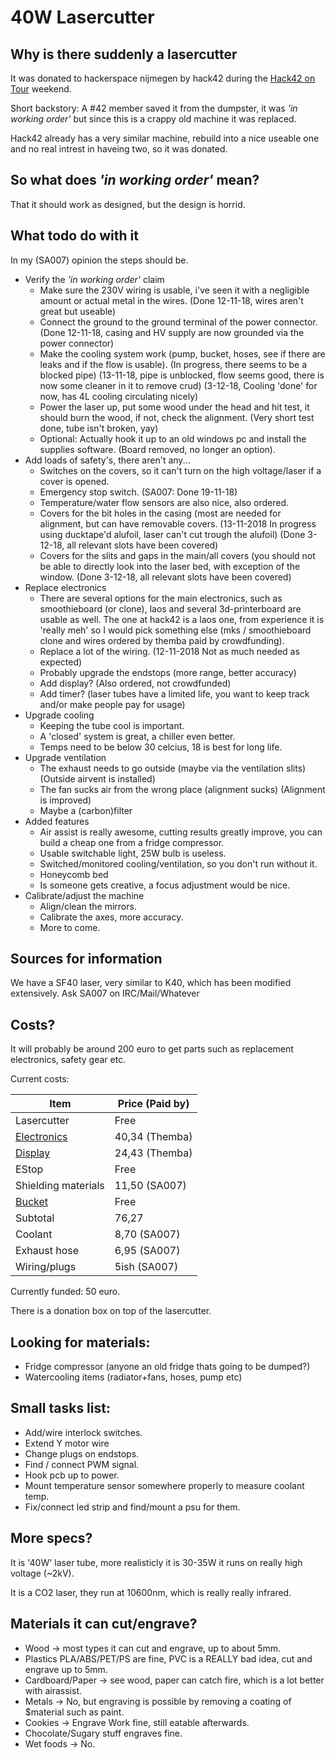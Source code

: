 # 40W Lasercutter

## Why is there suddenly a lasercutter
It was donated to hackerspace nijmegen by hack42 during the [Hack42 on Tour](https://hack42.nl/wiki/Hack42_on_Tour) weekend.

Short backstory: A #42 member saved it from the dumpster, it was *'in working order'* but since this is a crappy old machine it was replaced.

Hack42 already has a very similar machine, rebuild into a nice useable one and no real intrest in haveing two, so it was donated.

## So what does *'in working order'* mean?
That it should work as designed, but the design is horrid.

## What todo do with it
In my (SA007) opinion the steps should be.

- Verify the *'in working order'* claim
    - Make sure the 230V wiring is usable, i've seen it with a negligible amount or actual metal in the wires. (Done 12-11-18, wires aren't great but useable)
    - Connect the ground to the ground terminal of the power connector. (Done 12-11-18, casing and HV supply are now grounded via the power connector)
    - Make the cooling system work (pump, bucket, hoses, see if there are leaks and if the flow is usable). (In progress, there seems to be a blocked pipe) (13-11-18, pipe is unblocked, flow seems good, there is now some cleaner in it to remove crud) (3-12-18, Cooling 'done' for now, has 4L cooling circulating nicely)
    - Power the laser up, put some wood under the head and hit test, it should burn the wood, if not, check the alignment. (Very short test done, tube isn't broken, yay)
    - Optional: Actually hook it up to an old windows pc and install the supplies software. (Board removed, no longer an option).
- Add loads of safety's, there aren't any...
    - Switches on the covers, so it can't turn on the high voltage/laser if a cover is opened.
    - Emergency stop switch. (SA007: Done 19-11-18)
    - Temperature/water flow sensors are also nice, also ordered.
    - Covers for the bit holes in the casing (most are needed for alignment, but can have removable covers. (13-11-2018 In progress using ducktape'd alufoil, laser can't cut trough the alufoil) (Done 3-12-18, all relevant slots have been covered)
    - Covers for the slits and gaps in the main/all covers (you should not be able to directly look into the laser bed, with exception of the window. (Done 3-12-18, all relevant slots have been covered)
- Replace electronics
    - There are several options for the main electronics, such as smoothieboard (or clone), laos and several 3d-printerboard are usable as well. The one at hack42 is a laos one, from experience it is 'really meh' so I would pick something else (mks / smoothieboard clone and wires ordered by themba paid by crowdfunding).
    - Replace a lot of the wiring. (12-11-2018 Not as much needed as expected)
    - Probably upgrade the endstops (more range, better accuracy)
    - Add display? (Also ordered, not crowdfunded)
    - Add timer? (laser tubes have a limited life, you want to keep track and/or make people pay for usage)
- Upgrade cooling
    - Keeping the tube cool is important.
    - A 'closed' system is great, a chiller even better.
    - Temps need to be below 30 celcius, 18 is best for long life.
- Upgrade ventilation
    - The exhaust needs to go outside (maybe via the ventilation slits) (Outside airvent is installed)
    - The fan sucks air from the wrong place (alignment sucks) (Alignment is improved)
    - Maybe a (carbon)filter
- Added features
    - Air assist is really awesome, cutting results greatly improve, you can build a cheap one from a fridge compressor.
    - Usable switchable light, 25W bulb is useless.
    - Switched/monitored cooling/ventilation, so you don't run without it.
    - Honeycomb bed
    - Is someone gets creative, a focus adjustment would be nice.
- Calibrate/adjust the machine
    - Align/clean the mirrors.
    - Calibrate the axes, more accuracy.
    - More to come.

## Sources for information
We have a SF40 laser, very similar to K40, which has been modified extensively.
Ask SA007 on IRC/Mail/Whatever

## Costs?
It will probably be around 200 euro to get parts such as replacement electronics, safety gear etc.

Current costs:


| Item                | Price (Paid by)  |
|---------------------|------------------|
| Lasercutter         | Free             |
| [Electronics](https://www.aliexpress.com/item/3D-Printer-Parts-Controller-Board-MKS-SBASE-V1-3-32-bit-Open-Source-Platform-Smoothieboard-Compatible/32853515280.html)         | 40,34 (Themba)   |
| [Display](https://www.aliexpress.com/item/3d-printing-touch-screen-RepRap-controller-panel-MKS-TFT28-V1-2-display-color-TFT-support-WIFI/32808421021.html)             | 24,43 (Themba)   |
| EStop               | Free             |
| Shielding materials | 11,50 (SA007)    |
| [Bucket](https://www.groku.de/fileadmin/web/pdf/EZE5600_en.pdf) | Free |
| Subtotal            | 76,27            |
| Coolant             | 8,70 (SA007)     |
| Exhaust hose        | 6,95 (SA007)     |
| Wiring/plugs        | 5ish (SA007)     |

Currently funded: 50 euro.

There is a donation box on top of the lasercutter.

## Looking for materials:
- Fridge compressor (anyone an old fridge thats going to be dumped?)
- Watercooling items (radiator+fans, hoses, pump etc)

## Small tasks list:
- Add/wire interlock switches.
- Extend Y motor wire
- Change plugs on endstops.
- Find / connect PWM signal.
- Hook pcb up to power.
- Mount temperature sensor somewhere properly to measure coolant temp.
- Fix/connect led strip and find/mount a psu for them.

## More specs?
It is '40W' laser tube, more realisticly it is 30-35W it runs on really high voltage (~2kV).

It is a CO2 laser, they run at 10600nm, which is really really infrared.

## Materials it can cut/engrave?
- Wood -> most types it can cut and engrave, up to about 5mm.
- Plastics PLA/ABS/PET/PS are fine, PVC is a REALLY bad idea, cut and engrave up to 5mm.
- Cardboard/Paper -> see wood, paper can catch fire, which is a lot better with airassist.
- Metals -> No, but engraving is possible by removing a coating of $material such as paint.
- Cookies -> Engrave Work fine, still eatable afterwards.
- Chocolate/Sugary stuff engraves fine.
- Wet foods -> No.

